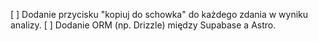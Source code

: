 [ ] Dodanie przycisku "kopiuj do schowka" do każdego zdania w wyniku analizy.
[ ] Dodanie ORM (np. Drizzle) między Supabase a Astro.

